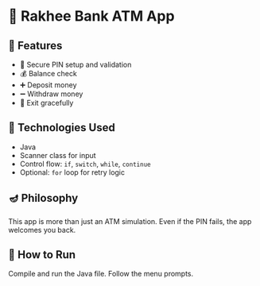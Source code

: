 # 🏦 Rakhee Bank ATM App

## 🌟 Features
- 🔐 Secure PIN setup and validation
- 💰 Balance check
- ➕ Deposit money
- ➖ Withdraw money
- 🚪 Exit gracefully

## 🧠 Technologies Used
- Java
- Scanner class for input
- Control flow: `if`, `switch`, `while`, `continue`
- Optional: `for` loop for retry logic

## 🪔 Philosophy
This app is more than just an ATM simulation. Even if the PIN fails, the app welcomes you back.

## 🎉 How to Run
Compile and run the Java file. Follow the menu prompts. 

